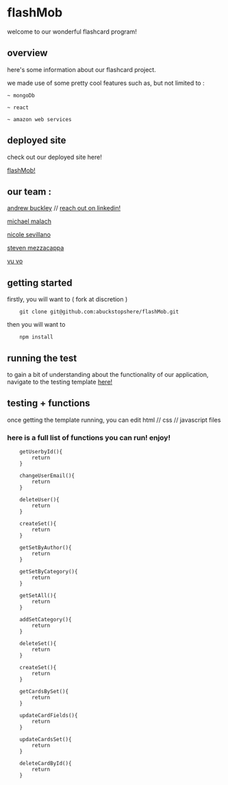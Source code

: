 # flashMob
welcome to our wonderful flashcard program!

## overview
here's some information about our flashcard project.

we made use of some pretty cool features such as, but not limited to :

    ~ mongoDb

    ~ react

    ~ amazon web services

## deployed site
check out our deployed site here!

[flashMob!](https://www.flashmawb.com)

## our team :
[andrew buckley](https://github.com/abuckstopshere) // [reach out on linkedin!](https://www.linkedin.com/in/andrewalexbuckley/)

[michael malach](https://github.com/MarchosiasM)

[nicole sevillano](https://github.com/s3vi26)

[steven mezzacappa](https://github.com/smezzacappa)

[vu vo](https://github.com/kingdavid930)


## getting started
firstly, you will want to ( fork at discretion )
```
    git clone git@github.com:abuckstopshere/flashMob.git
```

then you will want to 

```
    npm install
```


## running the test
to gain a bit of understanding about the functionality of our application, navigate to the testing template [here!](https://github.com/abuckstopshere/flashMob.git)

## testing + functions
once getting the template running, you can edit html // css // javascript files

### here is a full list of functions you can run! enjoy!

```
    getUserbyId(){
        return
    }

    changeUserEmail(){
        return
    }

    deleteUser(){
        return
    }

    createSet(){
        return
    }

    getSetByAuthor(){
        return
    }

    getSetByCategory(){
        return
    }

    getSetAll(){
        return
    }

    addSetCategory(){
        return
    }

    deleteSet(){
        return
    }

    createSet(){
        return
    }

    getCardsBySet(){
        return
    }

    updateCardFields(){
        return
    }

    updateCardsSet(){
        return
    }

    deleteCardById(){
        return
    }
```